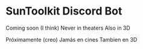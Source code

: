 # SunToolkit Discord Bot
Coming soon (I think)
Never in theaters
Also in 3D

Próximamente (creo)
Jamás en cines
Tambien en 3D

